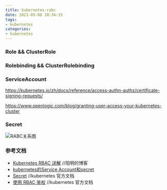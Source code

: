 ```yaml
---
title: kubernetes-rabc
date: 2021-05-08 18:34:15
tags:
- kubernetes
categories:
- kubernetes
---
```


### Role && ClusterRole

### Rolebinding && ClusterRolebinding

### ServiceAccount

https://kubernetes.io/zh/docs/reference/access-authn-authz/certificate-signing-requests/

https://www.openlogic.com/blog/granting-user-access-your-kubernetes-cluster

### Secret

![RABC关系图](https://fafucoder-1252756369.cos.ap-nanjing.myqcloud.com/008i3skNly1gqb7hga16sj317t0u0nc1.jpg)

### 参考文档

- [Kubernetes RBAC 详解](https://www.qikqiak.com/post/use-rbac-in-k8s/)  //阳明的博客
- [kubernetes的Service Account和secret](https://www.cnblogs.com/tylerzhou/p/11027584.html)
- [Secret](https://kubernetes.io/zh/docs/concepts/configuration/secret/) //kubernetes 官方文档
- [使用 RBAC 鉴权](https://kubernetes.io/zh/docs/reference/access-authn-authz/rbac/)  //kubernetes 官方文档

